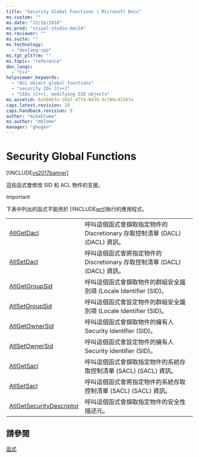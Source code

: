```yaml
---
title: "Security Global Functions | Microsoft Docs"
ms.custom: ""
ms.date: "12/16/2016"
ms.prod: "visual-studio-dev14"
ms.reviewer: ""
ms.suite: ""
ms.technology: 
  - "devlang-cpp"
ms.tgt_pltfrm: ""
ms.topic: "reference"
dev_langs: 
  - "C++"
helpviewer_keywords: 
  - "ACL object global functions"
  - "security IDs [C++]"
  - "SIDs [C++], modifying SID objects"
ms.assetid: 6a584bfe-16b7-47f4-8439-9c789c41567a
caps.latest.revision: 20
caps.handback.revision: 8
author: "mikeblome"
ms.author: "mblome"
manager: "ghogen"
---
```

# Security Global Functions
[!INCLUDE[vs2017banner](../../assembler/inline/includes/vs2017banner.md)]

這些函式會修改 SID 和 ACL 物件的支援。  
  
> [!IMPORTANT]
>  下表中列出的函式不能用於 [!INCLUDE[wrt](../../atl/reference/includes/wrt_md.md)]執行的應用程式。  
  
|||  
|-|-|  
|[AtlGetDacl](../Topic/AtlGetDacl.md)|呼叫這個函式會擷取指定物件的 Discretionary 存取控制清單 \(DACL\) \(DACL\) 資訊。|  
|[AtlSetDacl](../Topic/AtlSetDacl.md)|呼叫這個函式會將指定物件的 Discretionary 存取控制清單 \(DACL\) \(DACL\) 資訊。|  
|[AtlGetGroupSid](../Topic/AtlGetGroupSid.md)|呼叫這個函式會擷取物件的群組安全識別項 \(Locale Identifier \(SID\)。|  
|[AtlSetGroupSid](../Topic/AtlSetGroupSid.md)|呼叫這個函式會設定物件的群組安全識別項 \(Locale Identifier \(SID\)。|  
|[AtlGetOwnerSid](../Topic/AtlGetOwnerSid.md)|呼叫這個函式會擷取物件的擁有人 Security Identifier \(SID\)。|  
|[AtlSetOwnerSid](../Topic/AtlSetOwnerSid.md)|呼叫這個函式會設定物件的擁有人 Security Identifier \(SID\)。|  
|[AtlGetSacl](../Topic/AtlGetSacl.md)|呼叫這個函式會擷取指定物件的系統存取控制清單 \(SACL\) \(SACL\) 資訊。|  
|[AtlSetSacl](../Topic/AtlSetSacl.md)|呼叫這個函式會將指定物件的系統存取控制清單 \(SACL\) \(SACL\) 資訊。|  
|[AtlGetSecurityDescriptor](../Topic/AtlGetSecurityDescriptor.md)|呼叫這個函式會擷取指定物件的安全性描述元。|  
  
## 請參閱  
 [函式](../../atl/reference/atl-functions.md)
